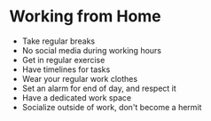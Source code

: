 # Working from Home

- Take regular breaks
- No social media during working hours
- Get in regular exercise
- Have timelines for tasks
- Wear your regular work clothes
- Set an alarm for end of day, and respect it
- Have a dedicated work space
- Socialize outside of work, don't become a hermit
